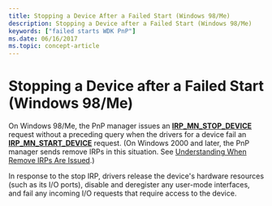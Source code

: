 ```yaml
---
title: Stopping a Device After a Failed Start (Windows 98/Me)
description: Stopping a Device after a Failed Start (Windows 98/Me)
keywords: ["failed starts WDK PnP"]
ms.date: 06/16/2017
ms.topic: concept-article
---
```


# Stopping a Device after a Failed Start (Windows 98/Me)





On Windows 98/Me, the PnP manager issues an [**IRP\_MN\_STOP\_DEVICE**](./irp-mn-stop-device.md) request without a preceding query when the drivers for a device fail an [**IRP\_MN\_START\_DEVICE**](./irp-mn-start-device.md) request. (On Windows 2000 and later, the PnP manager sends remove IRPs in this situation. See [Understanding When Remove IRPs Are Issued](understanding-when-remove-irps-are-issued.md).)

In response to the stop IRP, drivers release the device's hardware resources (such as its I/O ports), disable and deregister any user-mode interfaces, and fail any incoming I/O requests that require access to the device.

 

